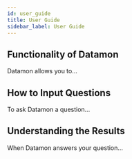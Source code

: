 ```yaml
---
id: user_guide
title: User Guide
sidebar_label: User Guide
---
```


## Functionality of Datamon
Datamon allows you to...

## How to Input Questions
To ask Datamon a question...

## Understanding the Results
When Datamon answers your question...
